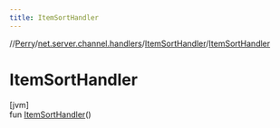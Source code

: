 ```yaml
---
title: ItemSortHandler
---
```

//[Perry](../../../index.html)/[net.server.channel.handlers](../index.html)/[ItemSortHandler](index.html)/[ItemSortHandler](-item-sort-handler.html)



# ItemSortHandler



[jvm]\
fun [ItemSortHandler](-item-sort-handler.html)()




